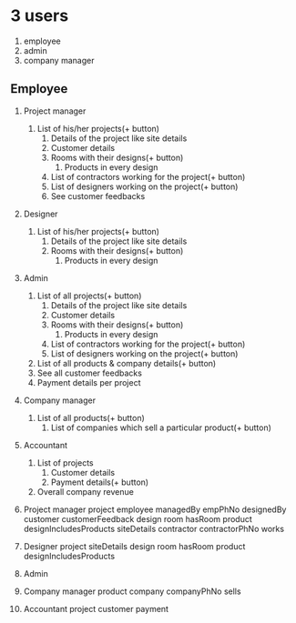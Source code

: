 # 3 users
1. employee
2. admin
3. company manager

## Employee
1. Project manager
	1. List of his/her projects(+ button)
		1. Details of the project like site details
		2. Customer details
		3. Rooms with their designs(+ button)
			1. Products in every design
		5. List of contractors working for the project(+ button)
		6. List of designers working on the project(+ button)
		7. See customer feedbacks

2. Designer
	1. List of his/her projects(+ button)
		1. Details of the project like site details 
		2. Rooms with their designs(+ button)
			1. Products in every design

3. Admin
	1. List of all projects(+ button)
		1. Details of the project like site details
		2. Customer details
		3. Rooms with their designs(+ button)
			1. Products in every design
		5. List of contractors working for the project(+ button)
		6. List of designers working on the project(+ button)
	2. List of all products & company details(+ button)
	3. See all customer feedbacks
	4. Payment details per project

4. Company manager
	1. List of all products(+ button)
		1. List of companies which sell a particular product(+ button)

5. Accountant
	1. List of projects
		1. Customer details
		2. Payment details(+ button)
	2. Overall company revenue

1. Project manager
	project
	employee
	managedBy
	empPhNo
	designedBy
	customer
	customerFeedback
	design
	room
	hasRoom
	product
	designIncludesProducts
	siteDetails
	contractor
	contractorPhNo
	works

2. Designer
	project
	siteDetails
	design
	room
	hasRoom
	product
	designIncludesProducts

3. Admin

4. Company manager
	product
	company
	companyPhNo
	sells

5. Accountant
	project
	customer
	payment